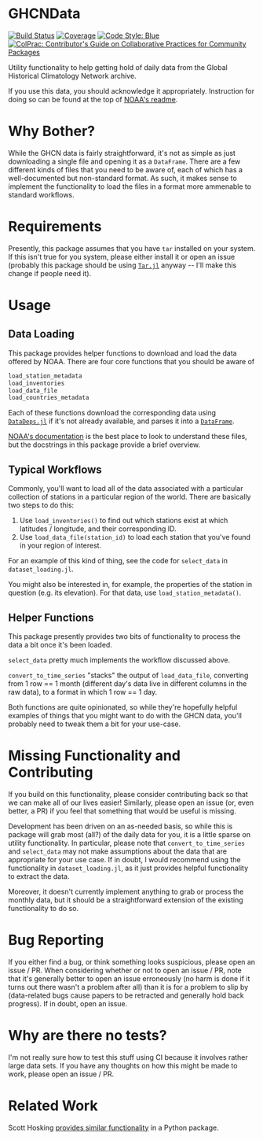 # GHCNData

[![Build Status](https://github.com/willtebbutt/GHCNData.jl/workflows/CI/badge.svg)](https://github.com/willtebbutt/GHCNData.jl/actions)
[![Coverage](https://codecov.io/gh/willtebbutt/GHCNData.jl/branch/master/graph/badge.svg)](https://codecov.io/gh/willtebbutt/GHCNData.jl)
[![Code Style: Blue](https://img.shields.io/badge/code%20style-blue-4495d1.svg)](https://github.com/invenia/BlueStyle)
[![ColPrac: Contributor's Guide on Collaborative Practices for Community Packages](https://img.shields.io/badge/ColPrac-Contributor's%20Guide-blueviolet)](https://github.com/SciML/ColPrac)

Utility functionality to help getting hold of daily data from the Global Historical Climatology Network archive.

If you use this data, you should acknowledge it appropriately. Instruction for doing so can be found at the top of [NOAA's readme](https://www1.ncdc.noaa.gov/pub/data/ghcn/daily/readme.txt).



# Why Bother?

While the GHCN data is fairly straightforward, it's not as simple as just downloading a single file and opening it as a `DataFrame`.
There are a few different kinds of files that you need to be aware of, each of which has a well-documented but non-standard format.
As such, it makes sense to implement the functionality to load the files in a format more ammenable to standard workflows.



# Requirements

Presently, this package assumes that you have `tar` installed on your system.
If this isn't true for you system, please either install it or open an issue (probably this package should be using [`Tar.jl`](https://github.com/JuliaIO/Tar.jl) anyway -- I'll make this change if people need it).



# Usage

## Data Loading

This package provides helper functions to download and load the data offered by NOAA. There are four core functions that you should be aware of
```julia
load_station_metadata
load_inventories
load_data_file
load_countries_metadata
```
Each of these functions download the corresponding data using [`DataDeps.jl`](https://github.com/oxinabox/DataDeps.jl) if it's not already available, and parses it into a [`DataFrame`](https://github.com/JuliaData/DataFrames.jl).

[NOAA's documentation](https://www1.ncdc.noaa.gov/pub/data/ghcn/daily/readme.txt) is the best place to look to understand these files, but the docstrings in this package provide a brief overview.

## Typical Workflows

Commonly, you'll want to load all of the data associated with a particular collection of stations in a particular region of the world. There are basically two steps to do this:

1. Use `load_inventories()` to find out which stations exist at which latitudes / longitude, and their corresponding ID.
2. Use `load_data_file(station_id)` to load each station that you've found in your region of interest.

For an example of this kind of thing, see the code for `select_data` in `dataset_loading.jl`.

You might also be interested in, for example, the properties of the station in question (e.g. its elevation). For that data, use `load_station_metadata()`.

## Helper Functions

This package presently provides two bits of functionality to process the data a bit once it's been loaded.

`select_data` pretty much implements the workflow discussed above.

`convert_to_time_series` "stacks" the output of `load_data_file`, converting from 1 row == 1 month (different day's data live in different columns in the raw data), to a format in which 1 row == 1 day.

Both functions are quite opinionated, so while they're hopefully helpful examples of things that you might want to do with the GHCN data, you'll probably need to tweak them a bit for your use-case.



# Missing Functionality and Contributing

If you build on this functionality, please consider contributing back so that we can make all of our lives easier! Similarly, please open an issue (or, even better, a PR) if you feel that something that would be useful is missing.

Development has been driven on an as-needed basis, so while this is package will grab most (all?) of the daily data for you, it is a little sparse on utility functionality.
In particular, please note that `convert_to_time_series` and `select_data` may not make assumptions about the data that are appropriate for your use case. If in doubt, I would recommend using the functionality in `dataset_loading.jl`, as it just provides helpful functionality to extract the data.

Moreover, it doesn't currently implement anything to grab or process the monthly data, but it should be a straightforward extension of the existing functionality to do so.



# Bug Reporting

If you either find a bug, or think something looks suspicious, please open an issue / PR. When considering whether or not to open an issue / PR, note that it's generally better to open an issue erroneously (no harm is done if it turns out there wasn't a problem after all) than it is for a problem to slip by (data-related bugs cause papers to be retracted and generally hold back progress). If in doubt, open an issue.




# Why are there no tests?

I'm not really sure how to test this stuff using CI because it involves rather large data sets.
If you have any thoughts on how this might be made to work, please open an issue / PR.



# Related Work

Scott Hosking [provides similar functionality](https://github.com/scotthosking/get-station-data) in a Python package.
